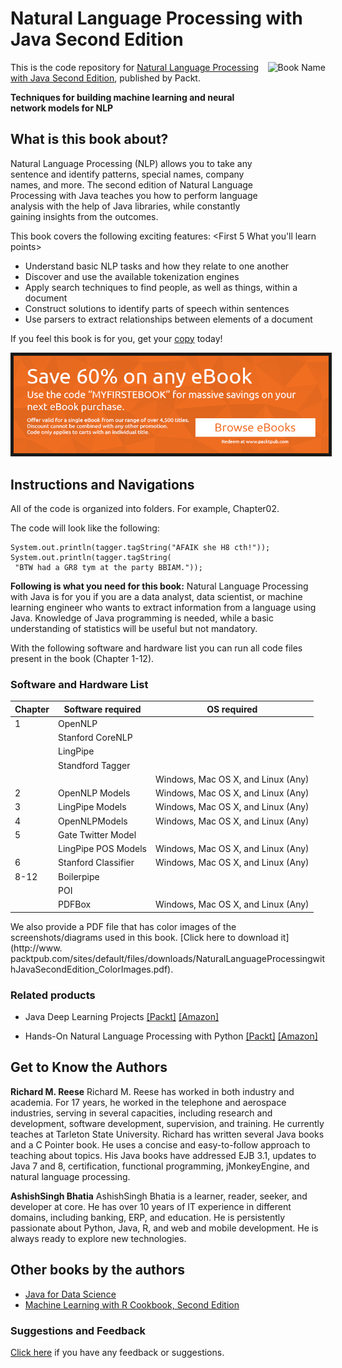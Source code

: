 # Natural Language Processing with Java Second Edition

<a href="https://www.packtpub.com/big-data-and-business-intelligence/natural-language-processing-java-second-edition?utm_source=github&utm_medium=repository&utm_campaign=9781789347999"><img src="https://dz13w8afd47il.cloudfront.net/sites/default/files/imagecache/ppv4_main_book_cover/B10786.png" alt="Book Name" height="256px" align="right"></a>

This is the code repository for [Natural Language Processing with Java Second Edition](https://www.packtpub.com/big-data-and-business-intelligence/natural-language-processing-java-second-edition?utm_source=github&utm_medium=repository&utm_campaign=9781789347999), published by Packt.

**Techniques for building machine learning and neural network models for NLP**

## What is this book about?
Natural Language Processing (NLP) allows you to take any sentence and identify patterns, special names, company names, and more. The second edition of Natural Language Processing with Java teaches you how to perform language analysis with the help of Java libraries, while constantly gaining insights from the outcomes.

This book covers the following exciting features: <First 5 What you'll learn points>
* Understand basic NLP tasks and how they relate to one another
* Discover and use the available tokenization engines
* Apply search techniques to find people, as well as things, within a document
* Construct solutions to identify parts of speech within sentences
* Use parsers to extract relationships between elements of a document

If you feel this book is for you, get your [copy](https://www.amazon.com/dp/1788993497) today!

<a href="https://www.packtpub.com/?utm_source=github&utm_medium=banner&utm_campaign=GitHubBanner"><img src="https://raw.githubusercontent.com/PacktPublishing/GitHub/master/GitHub.png" 
alt="https://www.packtpub.com/" border="5" /></a>


## Instructions and Navigations
All of the code is organized into folders. For example, Chapter02.

The code will look like the following:
```
System.out.println(tagger.tagString("AFAIK she H8 cth!"));
System.out.println(tagger.tagString(
 "BTW had a GR8 tym at the party BBIAM."));
```

**Following is what you need for this book:**
Natural Language Processing with Java is for you if you are a data analyst, data scientist, or machine learning engineer who wants to extract information from a language using Java. Knowledge of Java programming is needed, while a basic understanding of statistics will be useful but not mandatory.

With the following software and hardware list you can run all code files present in the book (Chapter 1-12).

### Software and Hardware List

| Chapter  | Software required                   | OS required                        |
| -------- | ------------------------------------| -----------------------------------|
| 1        | OpenNLP                             |
|          | Stanford CoreNLP                    |
|          | LingPipe                            |
|          | Standford Tagger                    |
|          |                                     | Windows, Mac OS X, and Linux (Any) |
| 2        | OpenNLP Models                      | Windows, Mac OS X, and Linux (Any) |
| 3        | LingPipe Models                     | Windows, Mac OS X, and Linux (Any) |
| 4        | OpenNLPModels                       | Windows, Mac OS X, and Linux (Any) |
| 5        | Gate Twitter Model                  |
|          |   LingPipe POS Models               | Windows, Mac OS X, and Linux (Any) |
| 6        | Stanford Classifier                 | Windows, Mac OS X, and Linux (Any) |
| 8-12     | Boilerpipe                          |
|          |   POI                               |
|          |  PDFBox                             | Windows, Mac OS X, and Linux (Any) |




We also provide a PDF file that has color images of the screenshots/diagrams used in this book. [Click here to download it](http://www. packtpub.com/sites/default/files/downloads/NaturalLanguageProcessingwithJavaSecondEdition_ColorImages.pdf).

### Related products <Paste books from the Other books you may enjoy section>
* Java Deep Learning Projects [[Packt]](https://www.packtpub.com/big-data-and-business-intelligence/java-deep-learning-projects?utm_source=github&utm_medium=repository&utm_campaign=9781788997454) [[Amazon]](https://www.amazon.com/dp/178899745X)

* Hands-On Natural Language Processing with Python [[Packt]](https://www.packtpub.com/big-data-and-business-intelligence/hands-natural-language-processing-python?utm_source=github&utm_medium=repository&utm_campaign=9781789139495) [[Amazon]](https://www.amazon.com/dp/178913949X)

## Get to Know the Authors
**Richard M. Reese**
Richard M. Reese has worked in both industry and academia. For 17 years, he worked in the telephone and aerospace industries, serving in several capacities, including research and development, software development, supervision, and training. He currently teaches at Tarleton State University. Richard has written several Java books and a C Pointer book. He uses a concise and easy-to-follow approach to teaching about topics. His Java books have addressed EJB 3.1, updates to Java 7 and 8, certification, functional programming, jMonkeyEngine, and natural language processing.

**AshishSingh Bhatia**
AshishSingh Bhatia is a learner, reader, seeker, and developer at core. He has over 10 years of IT experience in different domains, including banking, ERP, and education. He is persistently passionate about Python, Java, R, and web and mobile development. He is always ready to explore new technologies.


## Other books by the authors
* [Java for Data Science](https://www.packtpub.com/big-data-and-business-intelligence/java-data-science?utm_source=github&utm_medium=repository&utm_campaign=9781785280115)
* [Machine Learning with R Cookbook, Second Edition](https://www.packtpub.com/big-data-and-business-intelligence/machine-learning-r-cookbook-second-edition?utm_source=github&utm_medium=repository&utm_campaign=9781785280115)

### Suggestions and Feedback
[Click here](https://docs.google.com/forms/d/e/1FAIpQLSdy7dATC6QmEL81FIUuymZ0Wy9vH1jHkvpY57OiMeKGqib_Ow/viewform) if you have any feedback or suggestions.
